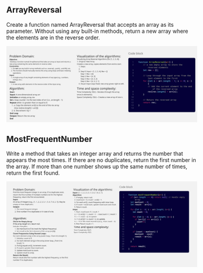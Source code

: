 ## ArrayReversal

Create a function named ArrayReversal that accepts an array as its parameter. Without using any built-in methods, return a new array where the elements are in the reverse order.

![ar](Images/ar.jpg)

## MostFrequentNumber

Write a method that takes an integer array and returns the number that appears the most times. If there are no duplicates, return the first number in the array. If more than one number shows up the same number of times, return the first found.

![mfn](Images/mfn.jpg)